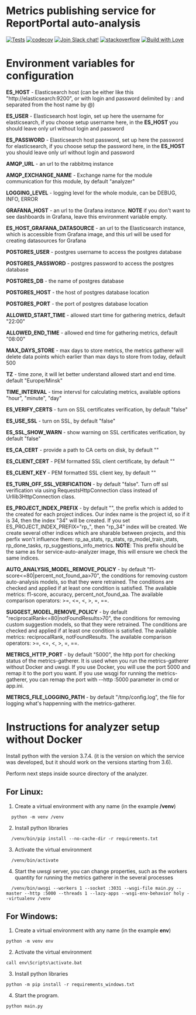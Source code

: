 # Metrics publishing service for ReportPortal auto-analysis

[![Tests](https://github.com/reportportal/service-metrics-gatherer/actions/workflows/tests.yml/badge.svg)](https://github.com/reportportal/service-metrics-gatherer/actions/workflows/tests.yml)
[![codecov](https://codecov.io/github/reportportal/service-metrics-gatherer/branch/master/graph/badge.svg?token=WFSK47YFWV)](https://codecov.io/github/reportportal/service-metrics-gatherer)
[![Join Slack chat!](https://slack.epmrpp.reportportal.io/badge.svg)](https://slack.epmrpp.reportportal.io/)
[![stackoverflow](https://img.shields.io/badge/reportportal-stackoverflow-orange.svg?style=flat)](http://stackoverflow.com/questions/tagged/reportportal)
[![Build with Love](https://img.shields.io/badge/build%20with-❤%EF%B8%8F%E2%80%8D-lightgrey.svg)](http://reportportal.io?style=flat)

# Environment variables for configuration

**ES_HOST** - Elasticsearch host (can be either like this "http://elasticsearch:9200", or with login and password delimited by : and separated from the host name by @)

**ES_USER** - Elasticsearch host login, set up here the username for elasticsearch, if you choose setup username here, in the **ES_HOST** you should leave only url without login and password

**ES_PASSWORD** - Elasticsearch host password, set up here the password for elasticsearch, if you choose setup the password here, in the **ES_HOST** you should leave only url without login and password

**AMQP_URL** - an url to the rabbitmq instance

**AMQP_EXCHANGE_NAME** - Exchange name for the module communication for this module, by default "analyzer"

**LOGGING_LEVEL** - logging level for the whole module, can be DEBUG, INFO, ERROR

**GRAFANA_HOST** - an url to the Grafana instance. **NOTE** if you don't want to see dashboards in Grafana, leave this environment variable empty.

**ES_HOST_GRAFANA_DATASOURCE** - an url to the Elasticsearch instance, which is accessible from Grafana image, and this url will be used for creating datasources for Grafana

**POSTGRES_USER** - postgres username to access the postgres database

**POSTGRES_PASSWORD**  - postgres password to access the postgres database

**POSTGRES_DB** - the name of postgres database

**POSTGRES_HOST** - the host of postgres database location

**POSTGRES_PORT** - the port of postgres database location

**ALLOWED_START_TIME** - allowed start time for gathering metrics, default "22:00"

**ALLOWED_END_TIME** - allowed end time for gathering metrics, default "08:00"

**MAX_DAYS_STORE** - max days to store metrics, the metrics gatherer will delete data points which earlier than max days to store from today, default 500

**TZ** - time zone, it will let better understand allowed start and end time. default "Europe/Minsk"

**TIME_INTERVAL** - time intervsl for calculating metrics, available options "hour", "minute", "day"

**ES_VERIFY_CERTS** - turn on SSL certificates verification, by default "false"

**ES_USE_SSL** - turn on SSL, by default "false"

**ES_SSL_SHOW_WARN** - show warning on SSL certificates verification, by default "false"

**ES_CA_CERT** - provide a path to CA certs on disk, by default ""

**ES_CLIENT_CERT** - PEM formatted SSL client certificate, by default ""

**ES_CLIENT_KEY** - PEM formatted SSL client key, by default ""

**ES_TURN_OFF_SSL_VERIFICATION** - by default "false". Turn off ssl verification via using RequestsHttpConnection class instead of Urllib3HttpConnection class.

**ES_PROJECT_INDEX_PREFIX** - by default "", the prefix which is added to the created for each project indices. Our index name is the project id, so if it is 34, then the index "34" will be created. If you set ES_PROJECT_INDEX_PREFIX="rp_", then "rp_34" index will be created. We create several other indices which are sharable between projects, and this perfix won't influence them: rp_aa_stats, rp_stats, rp_model_train_stats, rp_done_tasks, rp_suggestions_info_metrics. **NOTE**: This prefix should be the same as for service-auto-analyzer image, this will ensure we check the same indices.

**AUTO_ANALYSIS_MODEL_REMOVE_POLICY** - by default "f1-score<=80|percent_not_found_aa>70", the conditions for removing custom auto-analysis models, so that they were retrained. The conditions are checked and applied if at least one condition is satisfied. The available metrics: f1-score, accuracy, percent_not_found_aa. The available comparison operators: >=, <=, <, >, =, ==.

**SUGGEST_MODEL_REMOVE_POLICY** - by default "reciprocalRank<=80|notFoundResults>70", the conditions for removing custom suggestion models, so that they were retrained. The conditions are checked and applied if at least one condition is satisfied. The available metrics: reciprocalRank, notFoundResults. The available comparison operators: >=, <=, <, >, =, ==.

**METRICS_HTTP_PORT** - by default "5000", the http port for checking status of the metrics-gatherer. It is used when you run the metrics-gatherer without Docker and uwsgi. If you use Docker, you will use the port 5000 and remap it to the port you want. If you use wsqgi for running the metrics-gatherer, you can remap the port with --http :5000 parameter in cmd or app.ini.

**METRICS_FILE_LOGGING_PATH** - by default "/tmp/config.log", the file for logging what's happenning with the metrics-gatherer.

# Instructions for analyzer setup without Docker

Install python with the version 3.7.4. (it is the version on which the service was developed, but it should work on the versions starting from 3.6).

Perform next steps inside source directory of the analyzer.

## For Linux:
1. Create a virtual environment with any name (in the example **/venv**)
```Shell
  python -m venv /venv
```
2. Install python libraries
```
  /venv/bin/pip install --no-cache-dir -r requirements.txt
```
3. Activate the virtual environment
```
  /venv/bin/activate
```
4. Start the uwsgi server, you can change properties, such as the workers quantity for running the metrics gatherer in the several processes
```
  /venv/bin/uwsgi --workers 1 --socket :3031 --wsgi-file main.py --master --http :5000 --threads 1 --lazy-apps --wsgi-env-behavior holy --virtualenv /venv
  ```
 
## For Windows:
1. Create a virtual environment with any name (in the example **env**)
```
python -m venv env
```
2. Activate the virtual environment
```
call env\Scripts\activate.bat
```
3. Install python libraries
```
python -m pip install -r requirements_windows.txt
```
4. Start the program.
```
python main.py
```

